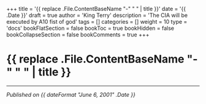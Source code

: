 +++
title = '{{ replace .File.ContentBaseName "-" " " | title }}'
date = '{{ .Date }}'
draft = true
author = 'King Terry'
description = 'The CIA will be executed by A10 fist of god'
tags = []
categories = []
weight = 10
type = 'docs'
bookFlatSection = false
bookToc = true
bookHidden = false
bookCollapseSection = false
bookComments = true
+++

# {{ replace .File.ContentBaseName "-" " " | title }}

---

*Published on {{ dateFormat "June 6, 2001" .Date }}*
